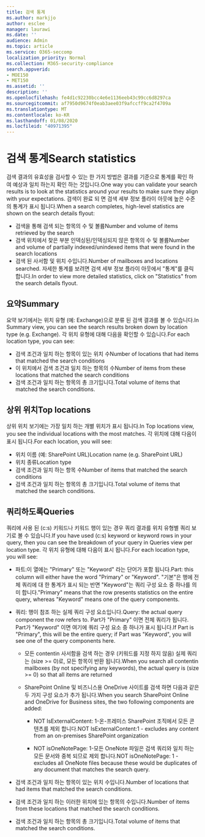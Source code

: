 ```yaml
---
title: 검색 통계
ms.author: markjjo
author: esclee
manager: laurawi
ms.date: ''
audience: Admin
ms.topic: article
ms.service: O365-seccomp
localization_priority: Normal
ms.collection: M365-security-compliance
search.appverid:
- MOE150
- MET150
ms.assetid: ''
description: ''
ms.openlocfilehash: fe4d1c92230bcc4e6e1136eeb43c99cc6d8297ca
ms.sourcegitcommit: af7950d9674f0eab3aee03f9afccff9ca2f4709a
ms.translationtype: MT
ms.contentlocale: ko-KR
ms.lasthandoff: 01/08/2020
ms.locfileid: "40971395"
---
```

# <a name="search-statistics"></a><span data-ttu-id="7f26c-102">검색 통계</span><span class="sxs-lookup"><span data-stu-id="7f26c-102">Search statistics</span></span>

<span data-ttu-id="7f26c-103">검색 결과의 유효성을 검사할 수 있는 한 가지 방법은 결과를 기준으로 통계를 확인 하 여 예상과 일치 하는지 확인 하는 것입니다.</span><span class="sxs-lookup"><span data-stu-id="7f26c-103">One way you can validate your search results is to look at the statistics around your results to make sure they align with your expectations.</span></span> <span data-ttu-id="7f26c-104">검색이 완료 되 면 검색 세부 정보 플라이 아웃에 높은 수준의 통계가 표시 됩니다.</span><span class="sxs-lookup"><span data-stu-id="7f26c-104">When a search completes, high-level statistics are shown on the search details flyout:</span></span>
- <span data-ttu-id="7f26c-105">검색을 통해 검색 되는 항목의 수 및 볼륨</span><span class="sxs-lookup"><span data-stu-id="7f26c-105">Number and volume of items retrieved by the search</span></span>
- <span data-ttu-id="7f26c-106">검색 위치에서 찾은 부분 인덱싱된/인덱싱되지 않은 항목의 수 및 볼륨</span><span class="sxs-lookup"><span data-stu-id="7f26c-106">Number and volume of partially indexed/unindexed items that were found in the search locations</span></span>
- <span data-ttu-id="7f26c-107">검색 된 사서함 및 위치 수입니다.</span><span class="sxs-lookup"><span data-stu-id="7f26c-107">Number of mailboxes and locations searched.</span></span>
<span data-ttu-id="7f26c-108">자세한 통계를 보려면 검색 세부 정보 플라이 아웃에서 "통계"를 클릭 합니다.</span><span class="sxs-lookup"><span data-stu-id="7f26c-108">In order to view more detailed statistics, click on "Statistics" from the search details flyout.</span></span>

## <a name="summary"></a><span data-ttu-id="7f26c-109">요약</span><span class="sxs-lookup"><span data-stu-id="7f26c-109">Summary</span></span>

<span data-ttu-id="7f26c-110">요약 보기에서는 위치 유형 (예: Exchange)으로 분류 된 검색 결과를 볼 수 있습니다.</span><span class="sxs-lookup"><span data-stu-id="7f26c-110">In Summary view, you can see the search results broken down by location type (e.g. Exchange).</span></span> <span data-ttu-id="7f26c-111">각 위치 유형에 대해 다음을 확인할 수 있습니다.</span><span class="sxs-lookup"><span data-stu-id="7f26c-111">For each location type, you can see:</span></span>
- <span data-ttu-id="7f26c-112">검색 조건과 일치 하는 항목이 있는 위치 수</span><span class="sxs-lookup"><span data-stu-id="7f26c-112">Number of locations that had items that matched the search conditions</span></span>
- <span data-ttu-id="7f26c-113">이 위치에서 검색 조건과 일치 하는 항목의 수</span><span class="sxs-lookup"><span data-stu-id="7f26c-113">Number of items from these locations that matched the search conditions</span></span>
- <span data-ttu-id="7f26c-114">검색 조건과 일치 하는 항목의 총 크기입니다.</span><span class="sxs-lookup"><span data-stu-id="7f26c-114">Total volume of items that matched the search conditions.</span></span>

## <a name="top-locations"></a><span data-ttu-id="7f26c-115">상위 위치</span><span class="sxs-lookup"><span data-stu-id="7f26c-115">Top locations</span></span>

<span data-ttu-id="7f26c-116">상위 위치 보기에는 가장 일치 하는 개별 위치가 표시 됩니다.</span><span class="sxs-lookup"><span data-stu-id="7f26c-116">In Top locations view, you see the individual locations with the most matches.</span></span> <span data-ttu-id="7f26c-117">각 위치에 대해 다음이 표시 됩니다.</span><span class="sxs-lookup"><span data-stu-id="7f26c-117">For each location, you will see:</span></span>
- <span data-ttu-id="7f26c-118">위치 이름 (예: SharePoint URL)</span><span class="sxs-lookup"><span data-stu-id="7f26c-118">Location name (e.g. SharePoint URL)</span></span>
- <span data-ttu-id="7f26c-119">위치 종류</span><span class="sxs-lookup"><span data-stu-id="7f26c-119">Location type</span></span>
- <span data-ttu-id="7f26c-120">검색 조건과 일치 하는 항목 수</span><span class="sxs-lookup"><span data-stu-id="7f26c-120">Number of items that matched the search conditions</span></span>
- <span data-ttu-id="7f26c-121">검색 조건과 일치 하는 항목의 총 크기입니다.</span><span class="sxs-lookup"><span data-stu-id="7f26c-121">Total volume of items that matched the search conditions.</span></span>

## <a name="queries"></a><span data-ttu-id="7f26c-122">쿼리하도록</span><span class="sxs-lookup"><span data-stu-id="7f26c-122">Queries</span></span>

<span data-ttu-id="7f26c-123">쿼리에 사용 된 (c:s) 키워드나 키워드 행이 있는 경우 쿼리 결과를 위치 유형별 쿼리 보기로 볼 수 있습니다.</span><span class="sxs-lookup"><span data-stu-id="7f26c-123">If you have used (c:s) keyword or keyword rows in your query, then you can see the breakdown of your query in Queries view per location type.</span></span> <span data-ttu-id="7f26c-124">각 위치 유형에 대해 다음이 표시 됩니다.</span><span class="sxs-lookup"><span data-stu-id="7f26c-124">For each location type, you will see:</span></span>

- <span data-ttu-id="7f26c-125">파트:이 열에는 "Primary" 또는 "Keyword" 라는 단어가 포함 됩니다.</span><span class="sxs-lookup"><span data-stu-id="7f26c-125">Part: this column will either have the word "Primary" or "Keyword".</span></span> <span data-ttu-id="7f26c-126">"기본"은 행에 전체 쿼리에 대 한 통계가 표시 되는 반면 "Keyword"는 쿼리 구성 요소 중 하나를 의미 합니다.</span><span class="sxs-lookup"><span data-stu-id="7f26c-126">"Primary" means that the row presents statistics on the entire query, whereas "Keyword" means one of the query components.</span></span>

- <span data-ttu-id="7f26c-127">쿼리: 행이 참조 하는 실제 쿼리 구성 요소입니다.</span><span class="sxs-lookup"><span data-stu-id="7f26c-127">Query: the actual query component the row refers to.</span></span> <span data-ttu-id="7f26c-128">Part가 "Primary" 이면 전체 쿼리가 됩니다. Part가 "Keyword" 이면 여기에 쿼리 구성 요소 중 하나가 표시 됩니다.</span><span class="sxs-lookup"><span data-stu-id="7f26c-128">If Part is "Primary", this will be the entire query; if Part was "Keyword", you will see one of the query components here.</span></span>
  
  - <span data-ttu-id="7f26c-129">모든 contentin 사서함을 검색 하는 경우 (키워드를 지정 하지 않음) 실제 쿼리는 (size >= 0)로, 모든 항목이 반환 됩니다.</span><span class="sxs-lookup"><span data-stu-id="7f26c-129">When you search all contentin mailboxes (by not specifying any keywords), the actual query is (size >= 0) so that all items are returned</span></span>
  
  - <span data-ttu-id="7f26c-130">SharePoint Online 및 비즈니스용 OneDrive 사이트를 검색 하면 다음과 같은 두 가지 구성 요소가 추가 됩니다.</span><span class="sxs-lookup"><span data-stu-id="7f26c-130">When you search SharePoint Online and OneDrive for Business sites, the two following components are added:</span></span>
    
    - <span data-ttu-id="7f26c-131">NOT IsExternalContent: 1-온-프레미스 SharePoint 조직에서 모든 콘텐츠를 제외 합니다.</span><span class="sxs-lookup"><span data-stu-id="7f26c-131">NOT IsExternalContent:1 - excludes any content from an on-premises SharePoint organization</span></span>
    
    - <span data-ttu-id="7f26c-132">NOT isOneNotePage: 1-모든 OneNote 파일은 검색 쿼리와 일치 하는 모든 문서와 중복 되므로 제외 합니다.</span><span class="sxs-lookup"><span data-stu-id="7f26c-132">NOT isOneNotePage: 1 - excludes all OneNote files because these would be duplicates of any document that matches the search query.</span></span>

- <span data-ttu-id="7f26c-133">검색 조건과 일치 하는 항목이 있는 위치 수입니다.</span><span class="sxs-lookup"><span data-stu-id="7f26c-133">Number of locations that had items that matched the search conditions.</span></span>

- <span data-ttu-id="7f26c-134">검색 조건과 일치 하는 이러한 위치에 있는 항목의 수입니다.</span><span class="sxs-lookup"><span data-stu-id="7f26c-134">Number of items from these locations that matched the search conditions.</span></span>

- <span data-ttu-id="7f26c-135">검색 조건과 일치 하는 항목의 총 크기입니다.</span><span class="sxs-lookup"><span data-stu-id="7f26c-135">Total volume of items that matched the search conditions.</span></span>
